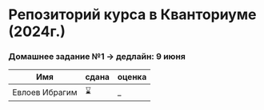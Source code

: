 # Репозиторий курса в Кванториуме (2024г.)
### Домашнее задание №1 -> дедлайн: 9 июня
|Имя |сдана|оценка|
| ----------- |----------- | ----------- |
|Евлоев Ибрагим|:hourglass:|_|

